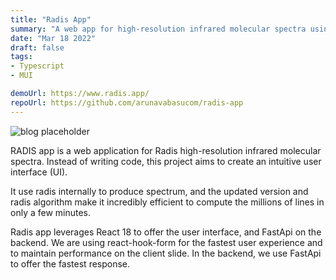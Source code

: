 ```yaml
---
title: "Radis App"
summary: "A web app for high-resolution infrared molecular spectra using RADIS"
date: "Mar 18 2022"
draft: false
tags:
- Typescript
- MUI

demoUrl: https://www.radis.app/
repoUrl: https://github.com/arunavabasucom/radis-app
---
```


![blog placeholder](/radisapp.png)

RADIS app is a web application for Radis high-resolution infrared molecular spectra. Instead of writing code, this project aims to create an intuitive user interface (UI).

It use radis internally to produce spectrum, and the updated version and radis algorithm make it incredibly efficient to compute the millions of lines in only a few minutes.

Radis app leverages React 18 to offer the user interface, and FastApi on the backend. We are using react-hook-form for the fastest user experience and to maintain performance on the client slide. In the backend, we use FastApi to offer the fastest response.
